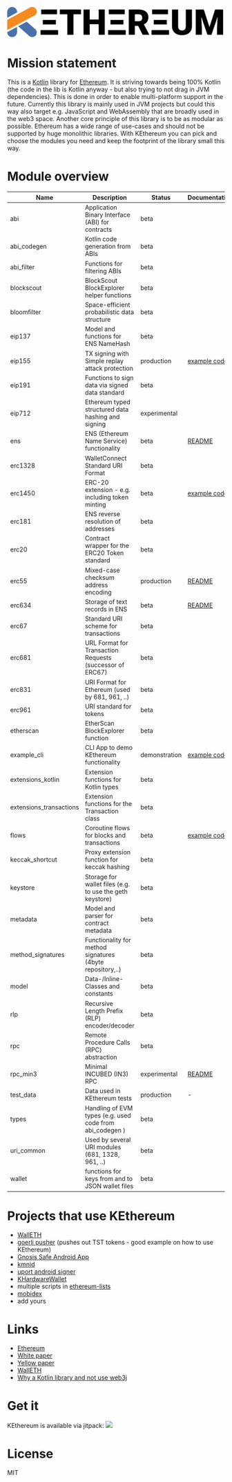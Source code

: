 ![](assets/logo_smaller.png)

Mission statement
=================

This is a [Kotlin](https://kotlinlang.org) library for [Ethereum](https://ethereum.org). It is striving towards being 100% Kotlin (the code in the lib is Kotlin anyway - but also trying to not drag in JVM dependencies). This is done in order to enable multi-platform support in the future. Currently this library is mainly used in JVM projects but could this way also target e.g. JavaScript and WebAssembly that are broadly used in the web3 space.
Another core principle of this library is to be as modular as possible. Ethereum has a wide range of use-cases and should not be supported by huge monolithic libraries. With KEthereum you can pick and choose the modules you need and keep the footprint of the library small this way. 

Module overview
===============

| Name                      | Description                                              | Status         | Documentation |
| ------------------------- | -------------------------------------------------------- | -------------- | ------------- |
| abi                       | Application Binary Interface (ABI) for contracts         | beta           |               |
| abi_codegen               | Kotlin code generation from ABIs                         | beta           |               |
| abi_filter                | Functions for filtering ABIs                             | beta           |               |
| blockscout                | BlockScout BlockExplorer helper functions                | beta           |               |
| bloomfilter               | Space-efficient probabilistic data structure             | beta           |               |
| eip137                    | Model and functions for ENS NameHash                     | beta           |               |
| eip155                    | TX signing with Simple replay attack protection          | production     | [example code](https://github.com/goerli/goerli_pusher/blob/master/src/main/kotlin/net/goerli/pusher/Main.kt)                         |
| eip191                    | Functions to sign data via signed data standard          | beta           |               |
| eip712                    | Ethereum typed structured data hashing and signing       | experimental   |               |
| ens                       | ENS (Ethereum Name Service) functionality                | beta           | [README](https://github.com/komputing/KEthereum/blob/master/ens/README.md)                                                      |
| erc1328                   | WalletConnect Standard URI Format                        | beta           |               |
| erc1450                   | ERC-20 extension - e.g. including token minting          | beta           | [example code](https://github.com/goerli/goerli_pusher/blob/master/src/main/kotlin/net/goerli/pusher/Main.kt)                         |
| erc181                    | ENS reverse resolution of addresses                      | beta           |               |
| erc20                     | Contract wrapper for the ERC20 Token standard            | beta           |               |
| erc55                     | Mixed-case checksum address encoding                     | production     | [README](https://github.com/komputing/KEthereum/blob/master/erc55/README.md)                                                    |
| erc634                    | Storage of text records in ENS                           | beta           | [README](https://github.com/komputing/KEthereum/blob/master/erc634/README.md)                                                   |
| erc67                     | Standard URI scheme for transactions                     | beta           |               |
| erc681                    | URL Format for Transaction Requests (successor of ERC67) | beta           |               |
| erc831                    | URI Format for Ethereum (used by 681, 961, ..)           | beta           |               |
| erc961                    | URI standard for tokens                                  | beta           |               |
| etherscan                 | EtherScan BlockExplorer function                         | beta           |               |
| example_cli               | CLI App to demo KEthereum functionality                  | demonstration  | [example code](https://github.com/komputing/KEthereum/blob/master/example_cli/src/main/kotlin/org/kethereum/example_cli/ExampleCLI.kt)|
| extensions_kotlin         | Extension functions for Kotlin types                     | beta           |               |
| extensions_transactions   | Extension functions for the Transaction class            | beta           |               |
| flows                     | Coroutine flows for blocks and transactions              | beta           | [example code](https://github.com/komputing/KEthereum/blob/master/example_cli/src/main/kotlin/org/kethereum/example_cli/ExampleCLI.kt)|
| keccak_shortcut           | Proxy extension function for keccak hashing              | beta           |               |
| keystore                  | Storage for wallet files (e.g. to use the geth keystore) | beta           |               |
| metadata                  | Model and parser for contract metadata                   | beta           |               |
| method_signatures         | Functionality for method signatures (4byte repository,..)| beta           |               |
| model                     | Data-/Inline-Classes and constants                       | beta           |               |
| rlp                       | Recursive Length Prefix (RLP) encoder/decoder            | beta           |               |
| rpc                       | Remote Procedure Calls (RPC) abstraction                 | beta           |               |
| rpc_min3                  | Minimal INCUBED (IN3) RPC                                | experimental   | [README](https://github.com/komputing/KEthereum/blob/master/rpc_min3/README.md)                                                 |
| test_data                 | Data used in KEthereum tests                             | production     | -             |
| types                     | Handling of EVM types (e.g. used code from abi_codegen ) | beta           |               |
| uri_common                | Used by several URI modules (681, 1328, 961, ..)         | beta           |               |
| wallet                    | functions for keys from and to JSON wallet files         | beta           |               |

Projects that use KEthereum
===========================

 * [WallETH](https://walleth.org)
 * [goerli pusher](https://github.com/walleth/goerli_pusher) (pushes out TST tokens - good example on how to use KEthereum)
 * [Gnosis Safe Android App](https://github.com/gnosis/safe-android)
 * [kmnid](https://github.com/uport-project/kmnid)
 * [uport android signer](https://github.com/uport-project/uport-android-signer)
 * [KHardwareWallet](https://github.com/walleth/KHardWareWallet)
 * multiple scripts in [ethereum-lists](https://github.com/ethereum-lists)
 * [mobidex](https://github.com/sigillabs/mobidex)
 * add yours

Links
=====

* [Ethereum](https://ethereum.org/)
* [White paper](https://github.com/ethereum/wiki/wiki/White-Paper)
* [Yellow paper](https://github.com/ethereum/yellowpaper)
* [WallETH](https://walleth.org)
* [Why a Kotlin library and not use web3j](https://github.com/web3j/web3j/issues/124#issuecomment-313088274)

Get it
======

KEthereum is available via jitpack:
[![](https://jitpack.io/v/komputing/kethereum.svg)](https://jitpack.io/#komputing/kethereum)

License
=======

MIT
